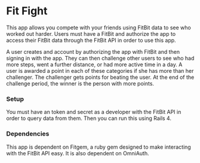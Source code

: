 # Fit Fight

This app allows you compete with your friends using FitBit data to see who worked out harder. Users must have a FitBit and authorize the app to access their FitBit data through the FitBit API in order to use this app.

A user creates and account by authorizing the app with FitBit and then signing in with the app. They can then challenge other users to see who had more steps, went a further distance, or had more active time in a day. A user is awarded a point in each of these categories if she has more than her challenger. The challenger gets points for beating the user. At the end of the challenge period, the winner is the person with more points.

### Setup

You must have an token and secret as a developer with the FitBit API in order to query data from them. Then you can run this using Rails 4.

### Dependencies

This app is dependent on Fitgem, a ruby gem designed to make interacting with the FitBit API easy. It is also dependent on OmniAuth.
